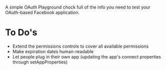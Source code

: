 A simple OAuth Playground chock full of the info you need to test your OAuth-based Facebook application.

To Do's
=======

* Extend the permissions controls to cover all available permissions
* Make expiration dates human-readable
* Let people plug in their own app (updating the app's connect properties through setAppProperties)
